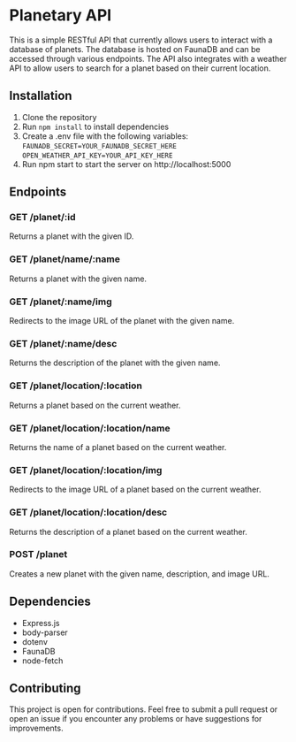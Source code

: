 # Planetary API

This is a simple RESTful API that currently allows users to interact with a database of planets. The database is hosted on FaunaDB and can be accessed through various endpoints. The API also integrates with a weather API to allow users to search for a planet based on their current location.

## Installation
1. Clone the repository
2. Run `npm install` to install dependencies
3. Create a .env file with the following variables: 
    `FAUNADB_SECRET=YOUR_FAUNADB_SECRET_HERE`
    `OPEN_WEATHER_API_KEY=YOUR_API_KEY_HERE`
4. Run npm start to start the server on http://localhost:5000

## Endpoints
### GET /planet/:id
Returns a planet with the given ID.

### GET /planet/name/:name
Returns a planet with the given name.

### GET /planet/:name/img
Redirects to the image URL of the planet with the given name.

### GET /planet/:name/desc
Returns the description of the planet with the given name.

### GET /planet/location/:location
Returns a planet based on the current weather.

### GET /planet/location/:location/name
Returns the name of a planet based on the current weather.

### GET /planet/location/:location/img
Redirects to the image URL of a planet based on the current weather.

### GET /planet/location/:location/desc
Returns the description of a planet based on the current weather.

### POST /planet
Creates a new planet with the given name, description, and image URL.

## Dependencies
* Express.js
* body-parser
* dotenv
* FaunaDB
* node-fetch

## Contributing
This project is open for contributions. Feel free to submit a pull request or open an issue if you encounter any problems or have suggestions for improvements.